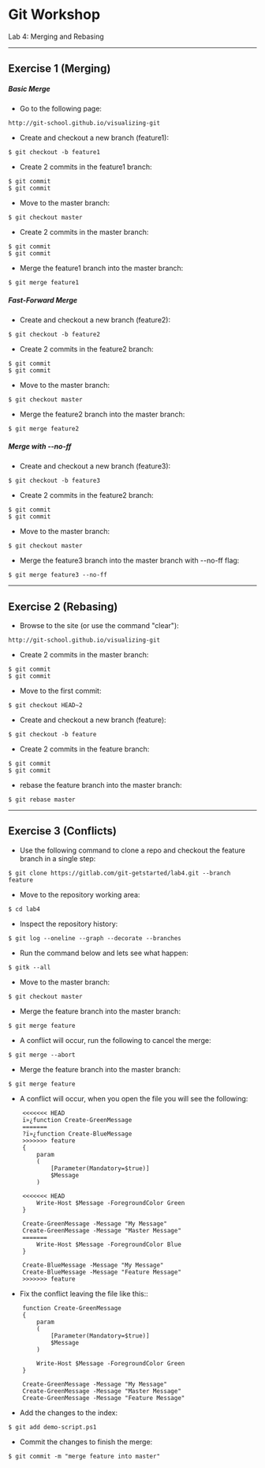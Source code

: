# Git Workshop
Lab 4: Merging and Rebasing

---

## Exercise 1 (Merging)

##### Basic Merge

 - Go to the following page:
```
http://git-school.github.io/visualizing-git
```

 - Create and checkout a new branch (feature1):
```
$ git checkout -b feature1
```

 - Create 2 commits in the feature1 branch:
```
$ git commit
$ git commit
```

 - Move to the master branch:
```
$ git checkout master
```

 - Create 2 commits in the master branch:
```
$ git commit
$ git commit
```

 - Merge the feature1 branch into the master branch:
```
$ git merge feature1
```

##### Fast-Forward Merge

 - Create and checkout a new branch (feature2):
```
$ git checkout -b feature2
```

 - Create 2 commits in the feature2 branch:
```
$ git commit
$ git commit
```

 - Move to the master branch:
```
$ git checkout master
```

 - Merge the feature2 branch into the master branch:
```
$ git merge feature2
```

##### Merge with --no-ff

 - Create and checkout a new branch (feature3):
```
$ git checkout -b feature3
```

 - Create 2 commits in the feature2 branch:
```
$ git commit
$ git commit
```

 - Move to the master branch:
```
$ git checkout master
```

 - Merge the feature3 branch into the master branch with --no-ff flag:
```
$ git merge feature3 --no-ff
```

---

## Exercise 2 (Rebasing)

 - Browse to the site (or use the command "clear"):
```
http://git-school.github.io/visualizing-git
```

 - Create 2 commits in the master branch:
```
$ git commit
$ git commit
```

 - Move to the first commit:
```
$ git checkout HEAD~2
```

 - Create and checkout a new branch (feature):
```
$ git checkout -b feature
```

 - Create 2 commits in the feature branch:
```
$ git commit
$ git commit
```

 - rebase the feature branch into the master branch:
```
$ git rebase master
```

---

## Exercise 3 (Conflicts)

 - Use the following command to clone a repo and checkout the feature branch in a single step:
```
$ git clone https://gitlab.com/git-getstarted/lab4.git --branch feature
```

 - Move to the repository working area:
```
$ cd lab4
```

 - Inspect the repository history:
```
$ git log --oneline --graph --decorate --branches
```

 - Run the command below and lets see what happen:
```
$ gitk --all
```

 - Move to the master branch:
```
$ git checkout master
```

 - Merge the feature branch into the master branch:
```
$ git merge feature
```

 - A conflict will occur, run the following to cancel the merge:
```
$ git merge --abort
```

 - Merge the feature branch into the master branch:
```
$ git merge feature
```

 - A conflict will occur, when you open the file you will see the following:
```
    <<<<<<< HEAD
    ï»¿function Create-GreenMessage
    =======
    ?ï»¿function Create-BlueMessage
    >>>>>>> feature
    {
        param
        (
            [Parameter(Mandatory=$true)]
            $Message
        )

    <<<<<<< HEAD
        Write-Host $Message -ForegroundColor Green
    }

    Create-GreenMessage -Message "My Message"
    Create-GreenMessage -Message "Master Message"
    =======
        Write-Host $Message -ForegroundColor Blue
    }

    Create-BlueMessage -Message "My Message"
    Create-BlueMessage -Message "Feature Message"
    >>>>>>> feature
```

 - Fix the conflict leaving the file like this::
```
    function Create-GreenMessage
    {
        param
        (
            [Parameter(Mandatory=$true)]
            $Message
        )

        Write-Host $Message -ForegroundColor Green
    }
    
    Create-GreenMessage -Message "My Message"
    Create-GreenMessage -Message "Master Message"
    Create-GreenMessage -Message "Feature Message"
```

 - Add the changes to the index:
```
$ git add demo-script.ps1
```

 - Commit the changes to finish the merge:
```
$ git commit -m "merge feature into master"
```